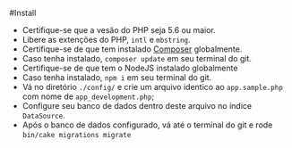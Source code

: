 #Install

* Certifique-se que a vesão do PHP seja 5.6 ou maior.
* Libere as extenções do PHP, `intl` e `mbstring`.
* Certifique-se de que tem instalado [Composer](http://getcomposer.org/doc/00-intro.md) globalmente.
* Caso tenha instalado, `composer update` em seu terminal do git.
* Certifique-se de que tem o  NodeJS instalado globalmente
* Caso tenha instalado, `npm i` em seu terminal do git.
* Vá no diretório `./config/` e crie um arquivo identico ao `app.sample.php` com nome de `app_development.php`;
* Configure seu banco de dados dentro deste arquivo no índice `DataSource`.
* Após o banco de dados configurado, vá até o terminal do git e rode `bin/cake migrations migrate`